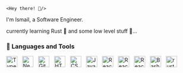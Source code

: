 `<Hey there! 👋/>`

I'm Ismail, a Software Engineer.
<br />

currently learning Rust 🦀 and some low level stuff 🧰...

<!-- <a href="https://gitroll.io/profile/uUCfbnn5sDaRlTQUA6uVhoQk2QpD2" target="_blank"><img src="https://gitroll.io/api/badges/profiles/v1/uUCfbnn5sDaRlTQUA6uVhoQk2QpD2?theme=tokyoNight" alt="GitRoll Profile Badge"/></a> -->

### 🧰 Languages and Tools

<img align="left" alt="TypeScript" width="30px" style="padding-right:10px;" src="https://cdn.jsdelivr.net/gh/devicons/devicon/icons/typescript/typescript-plain.svg" />
<img align="left" alt="Nextjs" width="30px" style="padding-right:10px;" src="https://cdn.jsdelivr.net/gh/devicons/devicon/icons/nextjs/nextjs-original.svg" />
<img align="left" alt="Git" width="30px" style="padding-right:10px;" src="https://cdn.jsdelivr.net/gh/devicons/devicon/icons/git/git-original.svg" />
<img align="left" alt="HTML" width="30px" style="padding-right:10px;" src="https://cdn.jsdelivr.net/gh/devicons/devicon/icons/html5/html5-plain.svg" />
<img align="left" alt="CSS" width="30px" style="padding-right:10px;" src="https://cdn.jsdelivr.net/gh/devicons/devicon/icons/css3/css3-plain.svg" />
<img align="left" alt="JavaScript" width="30px" style="padding-right:10px;" src="https://cdn.jsdelivr.net/gh/devicons/devicon/icons/javascript/javascript-plain.svg" />
<img align="left" alt="React" width="30px" style="padding-right:10px;" src="https://cdn.jsdelivr.net/gh/devicons/devicon/icons/react/react-original.svg" />
<img align="left" alt="React" width="30px" style="padding-right:10px;" src="https://cdn.jsdelivr.net/gh/devicons/devicon/icons/svelte/svelte-original.svg" />
<img align="left" alt="React" width="30px" style="padding-right:10px;" src="https://cdn.jsdelivr.net/gh/devicons/devicon/icons/nodejs/nodejs-original.svg" />
<img align="left" alt="Bash" width="30px" style="padding-right:10px;" src="https://cdn.jsdelivr.net/gh/devicons/devicon/icons/bash/bash-original.svg" />
<img align="left" alt="rust" width="30px" style="padding-right:10px;" src="https://cdn.jsdelivr.net/gh/devicons/devicon/icons/rust/rust-original.svg" />
<br />

#

<!-- - [📩 Reach out](mailto:ismailmuyideen.c05@gmail.com) -->
<!-- - [🚀 Website](https://heyismail.xyz) -->
<!--  - [📜 My Resume](https://github.com/notradioopaque/notradioopaque/blob/main/Ismail_Muyideen.pdf) -->

<!-- [Schedule a Meeting](https://cal.com/notradioopaque/15min) 👉👉👉 and maybe build the next big thing 😉 -->
